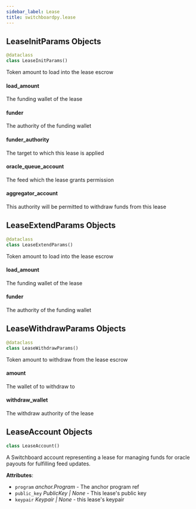 ```yaml
---
sidebar_label: Lease
title: switchboardpy.lease
---
```


## LeaseInitParams Objects

```python
@dataclass
class LeaseInitParams()
```

Token amount to load into the lease escrow

#### load_amount

The funding wallet of the lease

#### funder

The authority of the funding wallet

#### funder_authority

The target to which this lease is applied

#### oracle_queue_account

The feed which the lease grants permission

#### aggregator_account

This authority will be permitted to withdraw funds from this lease

## LeaseExtendParams Objects

```python
@dataclass
class LeaseExtendParams()
```

Token amount to load into the lease escrow

#### load_amount

The funding wallet of the lease

#### funder

The authority of the funding wallet

## LeaseWithdrawParams Objects

```python
@dataclass
class LeaseWithdrawParams()
```

Token amount to withdraw from the lease escrow

#### amount

The wallet of to withdraw to

#### withdraw_wallet

The withdraw authority of the lease

## LeaseAccount Objects

```python
class LeaseAccount()
```

A Switchboard account representing a lease for managing funds for oracle payouts
for fulfilling feed updates.

**Attributes**:

- `program` _anchor.Program_ - The anchor program ref
- `public_key` _PublicKey | None_ - This lease&#x27;s public key
- `keypair` _Keypair | None_ - this lease&#x27;s keypair
